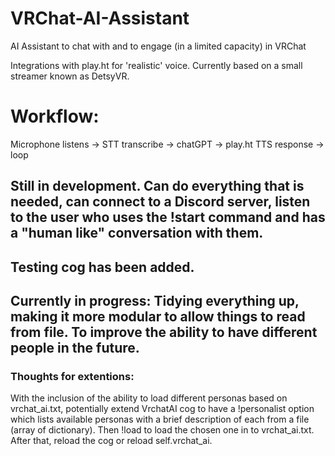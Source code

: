 # VRChat-AI-Assistant
AI Assistant to chat with and to engage (in a limited capacity) in VRChat

Integrations with play.ht for 'realistic' voice. Currently based on a small streamer known as DetsyVR. 

# Workflow:

Microphone listens -> STT transcribe -> chatGPT -> play.ht TTS response -> loop

## Still in development. Can do everything that is needed, can connect to a Discord server, listen to the user who uses the !start command and has a "human like" conversation with them.
## Testing cog has been added.
## Currently in progress: Tidying everything up, making it more modular to allow things to read from file. To improve the ability to have different people in the future.
### Thoughts for extentions:

With the inclusion of the ability to load different personas based on vrchat_ai.txt, potentially extend VrchatAI cog to have a !personalist option which lists available personas with a brief description of each from a file (array of dictionary). Then !load <persona> to load the chosen one in to vrchat_ai.txt. After that, reload the cog or reload self.vrchat_ai.
